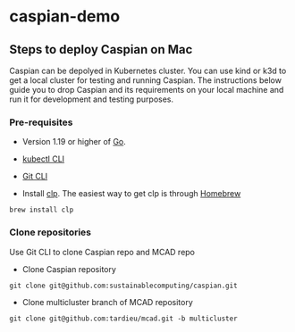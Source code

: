 # caspian-demo
## Steps to deploy Caspian on Mac
Caspian can be depolyed in Kubernetes cluster. You can use kind or k3d to get a local cluster for testing and running Caspian.
The instructions  below guide you to drop Caspian and its requirements  on your local machine  and run it for development and testing purposes. 
### Pre-requisites
- Version 1.19 or higher of [Go](https://go.dev/dl/).

- [kubectl CLI](https://kubernetes.io/docs/tasks/tools/install-kubectl-macos/)
- [Git CLI](https://git-scm.com/book/en/v2/Getting-Started-Installing-Git)

- Install [clp](https://github.com/lanl/clp). The easiest way to get clp is through [Homebrew](https://brew.sh/)
```
brew install clp
``` 
### Clone  repositories
Use Git CLI to clone Caspian repo  and MCAD repo 

-  Clone Caspian repository
```
git clone git@github.com:sustainablecomputing/caspian.git
```

- Clone multicluster branch of MCAD repository
```
git clone git@github.com:tardieu/mcad.git -b multicluster
```

